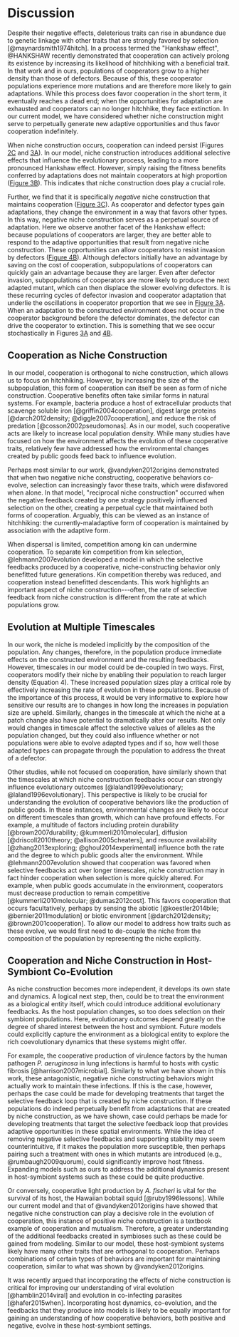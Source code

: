 # Discussion

Despite their negative effects, deleterious traits can rise in abundance due to genetic linkage with other traits that are strongly favored by selection [@maynardsmith1974hitch].
In a process termed the "Hankshaw effect", @HANKSHAW recently demonstrated that cooperation can actively prolong its existence by increasing its likelihood of hitchhiking with a beneficial trait.
In that work and in ours, populations of cooperators grow to a higher density than those of defectors.
Because of this, these cooperator populations experience more mutations and are therefore more likely to gain adaptations.
While this process does favor cooperation in the short term, it eventually reaches a dead end; when the opportunities for adaptation are exhausted and cooperators can no longer hitchhike, they face extinction.
In our current model, we have considered whether niche construction might serve to perpetually generate new adaptive opportunities and thus favor cooperation indefinitely.

When niche construction occurs, cooperation can indeed persist (Figures [2C](#fig2) and [3A](#fig3)).
In our model, niche construction introduces additional selective effects that influence the evolutionary process, leading to a more pronounced Hankshaw effect.
However, simply raising the fitness benefits conferred by adaptations does not maintain cooperators at high proportion ([Figure 3B](#fig3)).
This indicates that niche construction does play a crucial role.

Further, we find that it is specifically *negative* niche construction that maintains cooperation ([Figure 3C](#fig3)).
As cooperator and defector types gain adaptations, they change the environment in a way that favors other types.
In this way, negative niche construction serves as a perpetual source of adaptation.
Here we observe another facet of the Hankshaw effect: because populations of cooperators are larger, they are better able to respond to the adaptive opportunities that result from negative niche construction.
These opportunities can allow cooperators to resist invasion by defectors ([Figure 4B](#fig4)).
Although defectors initially have an advantage by saving on the cost of cooperation, subpopulations of cooperators can quickly gain an advantage because they are larger.
Even after defector invasion, subpopulations of cooperators are more likely to produce the next adapted mutant, which can then displace the slower evolving defectors.
It is these recurring cycles of defector invasion and cooperator adaptation that underlie the oscillations in cooperator proportion that we see in [Figure 3A](#fig3).
When an adaptation to the constructed environment does not occur in the cooperator background before the defector dominates, the defector can drive the cooperator to extinction.
This is something that we see occur stochastically in Figures [3A](#fig3) and [4B](#fig4).


## Cooperation as Niche Construction

In our model, cooperation is orthogonal to niche construction, which allows us to focus on hitchhiking.
However, by increasing the size of the subpopulation, this form of cooperation can itself be seen as form of niche construction.
Cooperative benefits often take similar forms in natural systems.
For example, bacteria produce a host of extracellular products that scavenge soluble iron [@griffin2004cooperation], digest large proteins [@darch2012density; @diggle2007cooperation], and reduce the risk of predation [@cosson2002pseudomonas].
As in our model, such cooperative acts are likely to increase local population density.
While many studies have focused on how the environment affects the evolution of these cooperative traits, relatively few have addressed how the environmental changes created by public goods feed back to influence evolution.

Perhaps most similar to our work, @vandyken2012origins demonstrated that when two negative niche constructing, cooperative behaviors co-evolve, selection can increasingly favor these traits, which were disfavored when alone. 
In that model, "reciprocal niche construction" occurred when the negative feedback created by one strategy positively influenced selection on the other, creating a perpetual cycle that maintained both forms of cooperation.
Arguably, this can be viewed as an instance of hitchhiking: the currently-maladaptive form of cooperation is maintained by association with the adaptive form.

When dispersal is limited, competition among kin can undermine cooperation. 
To separate kin competition from kin selection, @lehmann2007evolution developed a model in which the selective feedbacks produced by a cooperative, niche-constructing behavior only benefitted future generations.
Kin competition thereby was reduced, and cooperation instead benefitted descendants.
This work highlights an important aspect of niche construction---often, the rate of selective feedback from niche construction is different from the rate at which populations grow.


## Evolution at Multiple Timescales

In our work, the niche is modeled implicitly by the composition of the population.
Any changes, therefore, in the population produce immediate effects on the constructed environment and the resulting feedbacks.
However, timescales in our model could be de-coupled in two ways.
First, cooperators modify their niche by enabling their population to reach larger density (Equation 4).
These increased population sizes play a critical role by effectively increasing the rate of evolution in these populations.
Because of the importance of this process, it would be very informative to explore how sensitive our results are to changes in how long the increases in population size are upheld.
Similarly, changes in the timescale at which the niche at a patch change also have potential to dramatically alter our results.
Not only would changes in timescale affect the selective values of alleles as the population changed, but they could also influence whether or not populations were able to evolve adapted types and if so, how well those adapted types can propagate through the population to address the threat of a defector.

Other studies, while not focused on cooperation, have similarly shown that the timescales at which niche construction feedbacks occur can strongly influence evolutionary outcomes [@laland1999evolutionary; @laland1996evolutionary].
This perspective is likely to be crucial for understanding the evolution of cooperative behaviors like the production of public goods.
In these instances, environmental changes are likely to occur on different timescales than growth, which can have profound effects.
For example, a multitude of factors including protein durability [@brown2007durability; @kummerli2010molecular], diffusion [@driscoll2010theory; @allison2005cheaters], and resource availability [@zhang2013exploring; @ghoul2014experimental] influence both the rate and the degree to which public goods alter the environment.
While @lehmann2007evolution showed that cooperation was favored when selective feedbacks act over longer timescales, niche construction may in fact hinder cooperation when selection is more quickly altered.
For example, when public goods accumulate in the environment, cooperators must decrease production to remain competitive [@kummerli2010molecular; @dumas2012cost].
This favors cooperation that occurs facultatively, perhaps by sensing the abiotic [@koestler2014bile; @bernier2011modulation] or biotic environment [@darch2012density; @brown2001cooperation].
To allow our model to address how traits such as these evolve, we would first need to de-couple the niche from the composition of the population by representing the niche explicitly.


## Cooperation and Niche Construction in Host-Symbiont Co-Evolution

As niche construction becomes more independent, it develops its own state and dynamics.
A logical next step, then, could be to treat the environment as a biological entity itself, which could introduce additional evolutionary feedbacks.
As the host population changes, so too does selection on their symbiont populations.
Here, evolutionary outcomes depend greatly on the degree of shared interest between the host and symbiont.
Future models could explicitly capture the environment as a biological entity to explore the rich coevolutionary dynamics that these systems might offer.

For example, the cooperative production of virulence factors by the human pathogen *P. aeruginosa* in lung infections is harmful to hosts with cystic fibrosis [@harrison2007microbial].
Similarly to what we have shown in this work, these antagonistic, negative niche constructing behaviors might actually work to maintain these infections.
If this is the case, however, perhaps the case could be made for developing treatments that target the selective feedback loop that is created by niche construction.
If these populations do indeed perpetually benefit from adaptations that are created by niche construction, as we have shown, case could perhaps be made for developing treatments that target the selective feedback loop that provides adaptive opportunities in these spatial environments.
While the idea of removing negative selective feedbacks and supporting stability may seem counterintuitive, if it makes the population more susceptible, then perhaps pairing such a treatment with ones in which mutants are introduced (e.g., @rumbaugh2009quorum), could significantly improve host fitness.
Expanding models such as ours to address the additional dynamics present in host-symbiont systems such as these could be quite productive.

Or conversely, cooperative light production by *A. fischeri* is vital for the survival of its host, the Hawaiian bobtail squid [@ruby1996lessons].
While our current model and that of @vandyken2012origins have showed that negative niche construction can play a decisive role in the evolution of cooperation, this instance of positive niche construction is a textbook example of cooperation and mutualism. Therefore, a greater understanding of the additional feedbacks created in symbioses such as these could be gained from modeling. Similar to our model, these host-symbiont systems likely have many other traits that are orthogonal to cooperation. Perhaps combinations of certain types of behaviors are important for maintaining cooperation, similar to what was shown by @vandyken2012origins.

It was recently argued that incorporating the effects of niche construction is critical for improving our understanding of viral evolution [@hamblin2014viral] and evolution in co-infecting parasites [@hafer2015when].
Incorporating host dynamics, co-evolution, and the feedbacks that they produce into models is likely to be equally important for gaining an understanding of how cooperative behaviors, both positive and negative, evolve in these host-symbiont settings.

